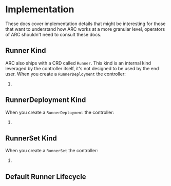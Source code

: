 # Implementation

These docs cover implementation details that might be interesting for those that want to understand how ARC works at a more granular level, operators of ARC shouldn't need to consult these docs.

## Runner Kind

ARC also ships with a CRD called `Runner`. This kind is an internal kind leveraged by the controller itself, it's not designed to be used by the end user. When you create a `RunnerDeployment` the controller:

1.

## RunnerDeployment Kind

When you create a `RunnerDeployment` the controller:

1. 

## RunnerSet Kind

When you create a `RunnerSet` the controller:

1. 

## Default Runner Lifecycle

